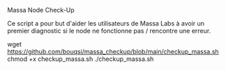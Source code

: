Massa Node Check-Up

Ce script a pour but d'aider les utilisateurs de Massa Labs à avoir un premier diagnostic si le node ne fonctionne pas / rencontre une erreur.

wget https://github.com/bouqsi/massa_checkup/blob/main/checkup_massa.sh
chmod +x checkup_massa.sh
./checkup_massa.sh
